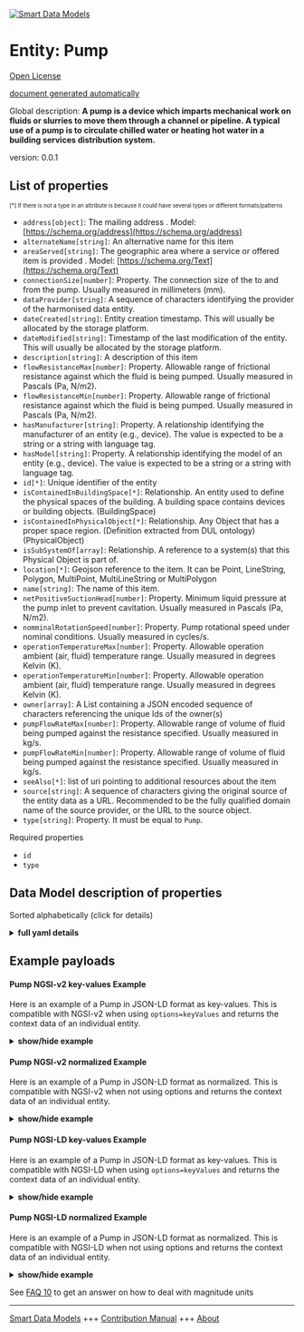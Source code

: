 <!-- 10-Header -->  
[![Smart Data Models](https://smartdatamodels.org/wp-content/uploads/2022/01/SmartDataModels_logo.png "Logo")](https://smartdatamodels.org)  
Entity: Pump  
============<!-- /10-Header -->  
<!-- 15-License -->  
[Open License](https://github.com/smart-data-models//dataModel.S4BLDG/blob/master/Pump/LICENSE.md)  
[document generated automatically](https://docs.google.com/presentation/d/e/2PACX-1vTs-Ng5dIAwkg91oTTUdt8ua7woBXhPnwavZ0FxgR8BsAI_Ek3C5q97Nd94HS8KhP-r_quD4H0fgyt3/pub?start=false&loop=false&delayms=3000#slide=id.gb715ace035_0_60)  
<!-- /15-License -->  
<!-- 20-Description -->  
Global description: **A pump is a device which imparts mechanical work on fluids or slurries to move them through a channel or pipeline. A typical use of a pump is to circulate chilled water or heating hot water in a building services distribution system.**  
version: 0.0.1  
<!-- /20-Description -->  
<!-- 30-PropertiesList -->  

## List of properties  

<sup><sub>[*] If there is not a type in an attribute is because it could have several types or different formats/patterns</sub></sup>  
- `address[object]`: The mailing address  . Model: [https://schema.org/address](https://schema.org/address)- `alternateName[string]`: An alternative name for this item  - `areaServed[string]`: The geographic area where a service or offered item is provided  . Model: [https://schema.org/Text](https://schema.org/Text)- `connectionSize[number]`: Property. The connection size of the to and from the pump. Usually measured in millimeters (mm).  - `dataProvider[string]`: A sequence of characters identifying the provider of the harmonised data entity.  - `dateCreated[string]`: Entity creation timestamp. This will usually be allocated by the storage platform.  - `dateModified[string]`: Timestamp of the last modification of the entity. This will usually be allocated by the storage platform.  - `description[string]`: A description of this item  - `flowResistanceMax[number]`: Property. Allowable range of frictional resistance against which the fluid is being pumped. Usually measured in Pascals (Pa, N/m2).  - `flowResistanceMin[number]`: Property. Allowable range of frictional resistance against which the fluid is being pumped. Usually measured in Pascals (Pa, N/m2).  - `hasManufacturer[string]`: Property. A relationship identifying the manufacturer of an entity (e.g., device). The value is expected to be a string or a string with language tag.  - `hasModel[string]`: Property. A relationship identifying the model of an entity (e.g., device). The value is expected to be a string or a string with language tag.  - `id[*]`: Unique identifier of the entity  - `isContainedInBuildingSpace[*]`: Relationship. An entity used to define the physical spaces of the building. A building space contains devices or building objects. (BuildingSpace)  - `isContainedInPhysicalObject[*]`: Relationship. Any Object that has a proper space region.  (Definition extracted from DUL ontology) (PhysicalObject)  - `isSubSystemOf[array]`: Relationship. A reference to a system(s) that this Physical Object is part of.  - `location[*]`: Geojson reference to the item. It can be Point, LineString, Polygon, MultiPoint, MultiLineString or MultiPolygon  - `name[string]`: The name of this item.  - `netPositiveSuctionHead[number]`: Property. Minimum liquid pressure at the pump inlet to prevent cavitation. Usually measured in Pascals (Pa, N/m2).  - `nomminalRotationSpeed[number]`: Property. Pump rotational speed under nominal conditions. Usually measured in cycles/s.  - `operationTemperatureMax[number]`: Property. Allowable operation ambient (air, fluid) temperature range. Usually measured in degrees Kelvin (K).  - `operationTemperatureMin[number]`: Property. Allowable operation ambient (air, fluid) temperature range. Usually measured in degrees Kelvin (K).  - `owner[array]`: A List containing a JSON encoded sequence of characters referencing the unique Ids of the owner(s)  - `pumpFlowRateMax[number]`: Property. Allowable range of volume of fluid being pumped against the resistance specified. Usually measured in kg/s.  - `pumpFlowRateMin[number]`: Property. Allowable range of volume of fluid being pumped against the resistance specified. Usually measured in kg/s.  - `seeAlso[*]`: list of uri pointing to additional resources about the item  - `source[string]`: A sequence of characters giving the original source of the entity data as a URL. Recommended to be the fully qualified domain name of the source provider, or the URL to the source object.  - `type[string]`: Property. It must be equal to `Pump`.  <!-- /30-PropertiesList -->  
<!-- 35-RequiredProperties -->  
Required properties  
- `id`  - `type`  <!-- /35-RequiredProperties -->  
<!-- 40-RequiredProperties -->  
<!-- /40-RequiredProperties -->  
<!-- 50-DataModelHeader -->  
## Data Model description of properties  
Sorted alphabetically (click for details)  
<!-- /50-DataModelHeader -->  
<!-- 60-ModelYaml -->  
<details><summary><strong>full yaml details</strong></summary>    
```yaml  
Pump:    
  description: A pump is a device which imparts mechanical work on fluids or slurries to move them through a channel or pipeline. A typical use of a pump is to circulate chilled water or heating hot water in a building services distribution system.    
  properties:    
    address:    
      description: The mailing address    
      properties:    
        addressCountry:    
          description: 'Property. The country. For example, Spain. Model:''https://schema.org/addressCountry'''    
          type: string    
        addressLocality:    
          description: 'Property. The locality in which the street address is, and which is in the region. Model:''https://schema.org/addressLocality'''    
          type: string    
        addressRegion:    
          description: 'Property. The region in which the locality is, and which is in the country. Model:''https://schema.org/addressRegion'''    
          type: string    
        district:    
          description: 'A district is a type of administrative division that, in some countries, is managed by the local government.'    
          type: string    
        postOfficeBoxNumber:    
          description: 'Property. The post office box number for PO box addresses. For example, 03578. Model:''https://schema.org/postOfficeBoxNumber'''    
          type: string    
        postalCode:    
          description: 'Property. The postal code. For example, 24004. Model:''https://schema.org/https://schema.org/postalCode'''    
          type: string    
        streetAddress:    
          description: 'Property. The street address. Model:''https://schema.org/streetAddress'''    
          type: string    
        streetNr:    
          description: Number identifying a specific property on a public street.    
          type: string    
      type: object    
      x-ngsi:    
        model: https://schema.org/address    
        type: Property    
    alternateName:    
      description: An alternative name for this item    
      type: string    
      x-ngsi:    
        type: Property    
    areaServed:    
      description: The geographic area where a service or offered item is provided    
      type: string    
      x-ngsi:    
        model: https://schema.org/Text    
        type: Property    
    connectionSize:    
      description: Property. The connection size of the to and from the pump. Usually measured in millimeters (mm).    
      type: number    
      x-ngsi:    
        type: Property    
    dataProvider:    
      description: A sequence of characters identifying the provider of the harmonised data entity.    
      type: string    
      x-ngsi:    
        type: Property    
    dateCreated:    
      description: Entity creation timestamp. This will usually be allocated by the storage platform.    
      format: date-time    
      type: string    
      x-ngsi:    
        type: Property    
    dateModified:    
      description: Timestamp of the last modification of the entity. This will usually be allocated by the storage platform.    
      format: date-time    
      type: string    
      x-ngsi:    
        type: Property    
    description:    
      description: A description of this item    
      type: string    
      x-ngsi:    
        type: Property    
    flowResistanceMax:    
      description: 'Property. Allowable range of frictional resistance against which the fluid is being pumped. Usually measured in Pascals (Pa, N/m2).'    
      type: number    
      x-ngsi:    
        type: Property    
    flowResistanceMin:    
      description: 'Property. Allowable range of frictional resistance against which the fluid is being pumped. Usually measured in Pascals (Pa, N/m2).'    
      type: number    
      x-ngsi:    
        type: Property    
    hasManufacturer:    
      description: 'Property. A relationship identifying the manufacturer of an entity (e.g., device). The value is expected to be a string or a string with language tag.'    
      type: string    
      x-ngsi:    
        type: Property    
    hasModel:    
      description: 'Property. A relationship identifying the model of an entity (e.g., device). The value is expected to be a string or a string with language tag.'    
      type: string    
      x-ngsi:    
        type: Property    
    id:    
      anyOf: &pump_-_properties_-_iscontainedinbuildingspace_-_anyof    
        - description: Property. Identifier format of any NGSI entity    
          maxLength: 256    
          minLength: 1    
          pattern: ^[\w\-\.\{\}\$\+\*\[\]`|~^@!,:\\]+$    
          type: string    
        - description: Property. Identifier format of any NGSI entity    
          format: uri    
          type: string    
      description: Unique identifier of the entity    
      x-ngsi:    
        type: Property    
    isContainedInBuildingSpace:    
      anyOf: *pump_-_properties_-_iscontainedinbuildingspace_-_anyof    
      description: Relationship. An entity used to define the physical spaces of the building. A building space contains devices or building objects. (BuildingSpace)    
      x-ngsi:    
        type: Property    
    isContainedInPhysicalObject:    
      anyOf: *pump_-_properties_-_iscontainedinbuildingspace_-_anyof    
      description: Relationship. Any Object that has a proper space region.  (Definition extracted from DUL ontology) (PhysicalObject)    
      x-ngsi:    
        type: Property    
    isSubSystemOf:    
      description: Relationship. A reference to a system(s) that this Physical Object is part of.    
      items:    
        anyOf: *pump_-_properties_-_iscontainedinbuildingspace_-_anyof    
        description: Property. Unique identifier of the entity    
      type: array    
      x-ngsi:    
        type: Relationship    
    location:    
      description: 'Geojson reference to the item. It can be Point, LineString, Polygon, MultiPoint, MultiLineString or MultiPolygon'    
      oneOf:    
        - description: GeoProperty. Geojson reference to the item. Point    
          properties:    
            bbox:    
              items:    
                type: number    
              minItems: 4    
              type: array    
            coordinates:    
              items:    
                type: number    
              minItems: 2    
              type: array    
            type:    
              enum:    
                - Point    
              type: string    
          required:    
            - type    
            - coordinates    
          title: GeoJSON Point    
          type: object    
        - description: GeoProperty. Geojson reference to the item. LineString    
          properties:    
            bbox:    
              items:    
                type: number    
              minItems: 4    
              type: array    
            coordinates:    
              items:    
                items:    
                  type: number    
                minItems: 2    
                type: array    
              minItems: 2    
              type: array    
            type:    
              enum:    
                - LineString    
              type: string    
          required:    
            - type    
            - coordinates    
          title: GeoJSON LineString    
          type: object    
        - description: GeoProperty. Geojson reference to the item. Polygon    
          properties:    
            bbox:    
              items:    
                type: number    
              minItems: 4    
              type: array    
            coordinates:    
              items:    
                items:    
                  items:    
                    type: number    
                  minItems: 2    
                  type: array    
                minItems: 4    
                type: array    
              type: array    
            type:    
              enum:    
                - Polygon    
              type: string    
          required:    
            - type    
            - coordinates    
          title: GeoJSON Polygon    
          type: object    
        - description: GeoProperty. Geojson reference to the item. MultiPoint    
          properties:    
            bbox:    
              items:    
                type: number    
              minItems: 4    
              type: array    
            coordinates:    
              items:    
                items:    
                  type: number    
                minItems: 2    
                type: array    
              type: array    
            type:    
              enum:    
                - MultiPoint    
              type: string    
          required:    
            - type    
            - coordinates    
          title: GeoJSON MultiPoint    
          type: object    
        - description: GeoProperty. Geojson reference to the item. MultiLineString    
          properties:    
            bbox:    
              items:    
                type: number    
              minItems: 4    
              type: array    
            coordinates:    
              items:    
                items:    
                  items:    
                    type: number    
                  minItems: 2    
                  type: array    
                minItems: 2    
                type: array    
              type: array    
            type:    
              enum:    
                - MultiLineString    
              type: string    
          required:    
            - type    
            - coordinates    
          title: GeoJSON MultiLineString    
          type: object    
        - description: GeoProperty. Geojson reference to the item. MultiLineString    
          properties:    
            bbox:    
              items:    
                type: number    
              minItems: 4    
              type: array    
            coordinates:    
              items:    
                items:    
                  items:    
                    items:    
                      type: number    
                    minItems: 2    
                    type: array    
                  minItems: 4    
                  type: array    
                type: array    
              type: array    
            type:    
              enum:    
                - MultiPolygon    
              type: string    
          required:    
            - type    
            - coordinates    
          title: GeoJSON MultiPolygon    
          type: object    
      x-ngsi:    
        type: GeoProperty    
    name:    
      description: The name of this item.    
      type: string    
      x-ngsi:    
        type: Property    
    netPositiveSuctionHead:    
      description: 'Property. Minimum liquid pressure at the pump inlet to prevent cavitation. Usually measured in Pascals (Pa, N/m2).'    
      type: number    
      x-ngsi:    
        type: Property    
    nomminalRotationSpeed:    
      description: Property. Pump rotational speed under nominal conditions. Usually measured in cycles/s.    
      type: number    
      x-ngsi:    
        type: Property    
    operationTemperatureMax:    
      description: 'Property. Allowable operation ambient (air, fluid) temperature range. Usually measured in degrees Kelvin (K).'    
      type: number    
      x-ngsi:    
        type: Property    
    operationTemperatureMin:    
      description: 'Property. Allowable operation ambient (air, fluid) temperature range. Usually measured in degrees Kelvin (K).'    
      type: number    
      x-ngsi:    
        type: Property    
    owner:    
      description: A List containing a JSON encoded sequence of characters referencing the unique Ids of the owner(s)    
      items:    
        anyOf: *pump_-_properties_-_iscontainedinbuildingspace_-_anyof    
        description: Property. Unique identifier of the entity    
      type: array    
      x-ngsi:    
        type: Property    
    pumpFlowRateMax:    
      description: Property. Allowable range of volume of fluid being pumped against the resistance specified. Usually measured in kg/s.    
      type: number    
      x-ngsi:    
        type: Property    
    pumpFlowRateMin:    
      description: Property. Allowable range of volume of fluid being pumped against the resistance specified. Usually measured in kg/s.    
      type: number    
      x-ngsi:    
        type: Property    
    seeAlso:    
      description: list of uri pointing to additional resources about the item    
      oneOf:    
        - items:    
            format: uri    
            type: string    
          minItems: 1    
          type: array    
        - format: uri    
          type: string    
      x-ngsi:    
        type: Property    
    source:    
      description: 'A sequence of characters giving the original source of the entity data as a URL. Recommended to be the fully qualified domain name of the source provider, or the URL to the source object.'    
      type: string    
      x-ngsi:    
        type: Property    
    type:    
      description: Property. It must be equal to `Pump`.    
      enum:    
        - Pump    
      type: string    
      x-ngsi:    
        type: Property    
  required:    
    - id    
    - type    
  type: object    
  x-derived-from: "https://saref.etsi.org/saref4bldg/v1.1.2/#s4bldg:Pump"    
  x-disclaimer: 'Redistribution and use in source and binary forms, with or without modification, are permitted  provided that the license conditions are met. Copyleft (c) 2022 Contributors to Smart Data Models Program'    
  x-license-url: https://github.com/smart-data-models/dataModel.S4BLDG/blob/master/Pump/LICENSE.md    
  x-model-schema: https://smart-data-models.github.com/dataModel.SAREF4BLDG/Pump/schema.json    
  x-model-tags: SAREF Pump    
  x-version: 0.0.1    
```  
</details>    
<!-- /60-ModelYaml -->  
<!-- 70-MiddleNotes -->  
<!-- /70-MiddleNotes -->  
<!-- 80-Examples -->  
## Example payloads    
#### Pump NGSI-v2 key-values Example    
Here is an example of a Pump in JSON-LD format as key-values. This is compatible with NGSI-v2 when  using `options=keyValues` and returns the context data of an individual entity.  
<details><summary><strong>show/hide example</strong></summary>    
```json  
{  
    "id": "urn:ngsi-ld:Pump:5c6aa613-0829-405e-aeb6-ef000e26fea1",  
    "type": "Pump",  
    "connectionSize": 0.0736674796470771,  
    "flowResistanceMax": 0.5763414622833901,  
    "flowResistanceMin": 0.23194313125611832,  
    "netPositiveSuctionHead": 0.9430406136976697,  
    "nomminalRotationSpeed": 0.49997837892806263,  
    "operationTemperatureMax": 0.016630756942512148,  
    "operationTemperatureMin": 0.7235008225786019,  
    "pumpFlowRateMax": 0.2126600766557486,  
    "pumpFlowRateMin": 0.8849029838139153,  
    "isContainedInBuildingSpace": "urn:ngsi-ld:BuildingSpace:13846972-f593-4662-96b5-92cefbbe8219",  
    "isContainedInPhysicalObject": "urn:ngsi-ld:PhysicalObject:54ecdd7e-4ab8-4c41-b56b-47bb45c572f8",  
    "isSubSystemOf": [  
        "urn:ngsi-ld:System:092c5cb0-1b8e-4bc9-88ee-ce226a23061f",  
        "urn:ngsi-ld:System:053dc8a9-bbb7-402c-8d99-522b8626091d",  
        "urn:ngsi-ld:System:60e0c6c5-ebd6-4460-aa78-442698c8204c"  
    ],  
    "hasManufacturer": "Pump Company Inc.",  
    "hasModel": "Pump 0.1.2",  
    "dateCreated": "2023-01-26T00:41:42Z",  
    "dateModified": "2023-01-26T10:20:35Z",  
    "source": "Import",  
    "name": "Pump",  
    "alternateName": "Pump type 2",  
    "description": "Pump of limited Pump types",  
    "dataProvider": "IFC file"  
}  
```  
</details>  
#### Pump NGSI-v2 normalized Example    
Here is an example of a Pump in JSON-LD format as normalized. This is compatible with NGSI-v2 when not using options and returns the context data of an individual entity.  
<details><summary><strong>show/hide example</strong></summary>    
```json  
{  
  "id": "urn:ngsi-ld:Pump:068a2569-0602-4845-8ed3-8ddb200bdcac",  
  "type": "Pump",  
  "connectionSize": {  
    "type": "Measurement",  
    "value":  0.8537944550916271  
  },  
  "flowResistanceMax": {  
    "type": "Measurement",  
    "value":  0.934151218696693  
  },  
  "flowResistanceMin": {  
    "type": "Measurement",  
    "value": { 0.5798733223282941  
  },  
  "netPositiveSuctionHead": {  
    "type": "Measurement",  
    "value": { 0.9236791362464654  
  },  
  "nomminalRotationSpeed": {  
    "type": "Measurement",  
    "value": 0.9434212309119704  
  },  
  "operationTemperatureMax": {  
    "type": "Measurement",  
    "value": 0.40126909555034673  
  },  
  "operationTemperatureMin": {  
    "type": "Measurement",  
    "value": 0.49855896547412504  
  },  
  "pumpFlowRateMax": {  
    "type": "Measurement",  
    "value": 0.8126244460338075  
  },  
  "pumpFlowRateMin": {  
    "type": "Measurement",  
    "value":  0.4387979987462379  
  },  
  "isContainedInBuildingSpace": {  
    "type": "URL",  
    "value": "urn:ngsi-ld:BuildingSpace:30823ddd-b24b-4307-917c-72134cf789aa"  
  },  
  "isContainedInPhysicalObject": {  
    "type": "URL",  
    "value": "urn:ngsi-ld:PhysicalObject:f57afcb5-61fd-4e18-b9e0-4c246e0ed2c2"  
  },  
  "isSubSystemOf": {  
    "type": "array",  
    "value": [  
      {  
        "type": "URL",  
        "value": "urn:ngsi-ld:System:93229da7-6aa4-42ad-8d91-7d529267dafd"  
      },  
      {  
        "type": "URL",  
        "value": "urn:ngsi-ld:System:cd14cc46-1a6c-4058-ad6c-07b62d4944c0"  
      },  
      {  
        "type": "URL",  
        "value": "urn:ngsi-ld:System:1dcc7d2b-1886-4006-970f-4c44a5213211"  
      }  
    ]  
  },  
  "hasManufacturer": {  
    "type": "Text",  
    "value": "Pump Company Inc."  
  },  
  "hasModel": {  
    "type": "Text",  
    "value": "Pump 0.1.2"  
  },  
  "dateCreated": {  
    "type": "DateTime",  
    "value": "2023-01-26T09:00:15.8186104+01:00"  
  },  
  "dateModified": {  
    "type": "DateTime",  
    "value": "2023-01-25T18:30:43.9565309+01:00"  
  },  
  "source": {  
    "type": "Text",  
    "value": "Import"  
  },  
  "name": {  
    "type": "Text",  
    "value": "Pump"  
  },  
  "alternateName": {  
    "type": "Text",  
    "value": "Pump type 2"  
  },  
  "description": {  
    "type": "Text",  
    "value": "Pump of limited Pump types"  
  },  
  "dataProvider": {  
    "type": "Text",  
    "value": "IFC file"  
  }  
}  
```  
</details>  
#### Pump NGSI-LD key-values Example    
Here is an example of a Pump in JSON-LD format as key-values. This is compatible with NGSI-LD when  using `options=keyValues` and returns the context data of an individual entity.  
<details><summary><strong>show/hide example</strong></summary>    
```json  
{  
  "id": "urn:ngsi-ld:Pump:5c6aa613-0829-405e-aeb6-ef000e26fea1",  
  "type": "Pump",  
  "connectionSize": 0.0736674796470771,  
  "flowResistanceMax": 0.5763414622833901,  
  "flowResistanceMin": 0.23194313125611832,  
  "netPositiveSuctionHead": 0.9430406136976697,  
  "nomminalRotationSpeed": 0.49997837892806263,  
  "operationTemperatureMax": 0.016630756942512148,  
  "operationTemperatureMin": 0.7235008225786019,  
  "pumpFlowRateMax": 0.2126600766557486,  
  "pumpFlowRateMin": 0.8849029838139153,  
  "isContainedInBuildingSpace": "urn:ngsi-ld:BuildingSpace:13846972-f593-4662-96b5-92cefbbe8219",  
  "isContainedInPhysicalObject": "urn:ngsi-ld:PhysicalObject:54ecdd7e-4ab8-4c41-b56b-47bb45c572f8",  
  "isSubSystemOf": [  
    "urn:ngsi-ld:System:092c5cb0-1b8e-4bc9-88ee-ce226a23061f",  
    "urn:ngsi-ld:System:053dc8a9-bbb7-402c-8d99-522b8626091d",  
    "urn:ngsi-ld:System:60e0c6c5-ebd6-4460-aa78-442698c8204c"  
  ],  
  "hasManufacturer": "Pump Company Inc.",  
  "hasModel": "Pump 0.1.2",  
  "dateCreated": "2023-01-26T00:41:42Z",  
  "dateModified": "2023-01-26T10:20:35Z",  
  "source": "Import",  
  "name": "Pump",  
  "alternateName": "Pump type 2",  
  "description": "Pump of limited Pump types",  
  "dataProvider": "IFC file",  
  "@context": [  
    "https://raw.githubusercontent.com/smart-data-models/dataModel.S4BLDG/master/context.jsonld",  
    "https://uri.etsi.org/ngsi-ld/v1/ngsi-ld-core-context.jsonld"  
  ]  
}  
```  
</details>  
#### Pump NGSI-LD normalized Example    
Here is an example of a Pump in JSON-LD format as normalized. This is compatible with NGSI-LD when not using options and returns the context data of an individual entity.  
<details><summary><strong>show/hide example</strong></summary>    
```json  
{  
  "id": "urn:ngsi-ld:Pump:7ed480ca-f64d-42fd-9d2e-a792829d1467",  
  "type": "Pump",  
  "connectionSize": {  
    "type": "Property",  
    "unitCode": "mm",  
    "observedAt": "2023-01-26T01:56:40Z",  
    "value": 0.439871049852415  
  },  
  "flowResistanceMax": {  
    "type": "Property",  
    "unitCode": "N/m2",  
    "observedAt": "2023-01-26T10:30:54Z",  
    "value": 0.70272326323097  
  },  
  "flowResistanceMin": {  
    "type": "Property",  
    "unitCode": "N/m2",  
    "observedAt": "2023-01-26T11:23:10Z",  
    "value": 0.748100252355086  
  },  
  "netPositiveSuctionHead": {  
    "type": "Property",  
    "unitCode": "N/m2",  
    "observedAt": "2023-01-25T23:42:12Z",  
    "value": 0.4372375818125598  
  },  
  "nomminalRotationSpeed": {  
    "type": "Property",  
    "unitCode": "cycles/s",  
    "observedAt": "2023-01-25T16:47:26Z",  
    "value": 0.9055473204179818  
  },  
  "operationTemperatureMax": {  
    "type": "Property",  
    "unitCode": "K",  
    "observedAt": "2023-01-25T23:01:07Z",  
    "value": 0.19255105886794588  
  },  
  "operationTemperatureMin": {  
    "type": "Property",  
    "unitCode": "K",  
    "observedAt": "2023-01-26T02:59:51Z",  
    "value": 0.014765641352581182  
  },  
  "pumpFlowRateMax": {  
    "type": "Property",  
    "unitCode": "kg/s",  
    "observedAt": "2023-01-26T10:06:49Z",  
    "value": 0.2765428009146871  
  },  
  "pumpFlowRateMin": {  
    "type": "Property",  
    "unitCode": "kg/s",  
    "observedAt": "2023-01-26T00:29:22Z",  
    "value": 0.691611788348768  
  },  
  "isContainedInBuildingSpace": {  
    "type": "Relationship",  
    "object": "urn:ngsi-ld:BuildingSpace:00bec903-1682-4d39-9164-6b6635d717c7"  
  },  
  "isContainedInPhysicalObject": {  
    "type": "Relationship",  
    "object": "urn:ngsi-ld:PhysicalObject:cf20b915-721e-4f55-b736-af772bdc68c2"  
  },  
  "isSubSystemOf": [  
    {  
      "type": "Relationship",  
      "object": "urn:ngsi-ld:System:08e18090-a9f4-4837-a6aa-3d218b14721c"  
    },  
    {  
      "type": "Relationship",  
      "object": "urn:ngsi-ld:System:646f75aa-9900-4722-98ce-b3811440d0ce"  
    },  
    {  
      "type": "Relationship",  
      "object": "urn:ngsi-ld:System:00fb7f96-ff82-4b41-8b6e-1e3d2d8b66c3"  
    }  
  ],  
  "hasManufacturer": {  
    "type": "Property",  
    "value": "Pump Company Inc."  
  },  
  "hasModel": {  
    "type": "Property",  
    "value": "Pump 0.1.2"  
  },  
  "dateCreated": {  
    "type": "Property",  
    "value": "2023-01-26T13:30:12Z"  
  },  
  "dateModified": {  
    "type": "Property",  
    "value": "2023-01-25T15:53:32Z"  
  },  
  "source": {  
    "type": "Property",  
    "value": "Import"  
  },  
  "name": {  
    "type": "Property",  
    "value": "Pump"  
  },  
  "alternateName": {  
    "type": "Property",  
    "value": "Pump type 2"  
  },  
  "description": {  
    "type": "Property",  
    "value": "Pump of limited Pump types"  
  },  
  "dataProvider": {  
    "type": "Property",  
    "value": "IFC file"  
  },  
  "@context": [  
    "https://raw.githubusercontent.com/smart-data-models/dataModel.S4BLDG/master/context.jsonld",  
    "https://uri.etsi.org/ngsi-ld/v1/ngsi-ld-core-context.jsonld"  
  ]  
}  
```  
</details><!-- /80-Examples -->  
<!-- 90-FooterNotes -->  
<!-- /90-FooterNotes -->  
<!-- 95-Units -->  
See [FAQ 10](https://smartdatamodels.org/index.php/faqs/) to get an answer on how to deal with magnitude units  
<!-- /95-Units -->  
<!-- 97-LastFooter -->  
---  
[Smart Data Models](https://smartdatamodels.org) +++ [Contribution Manual](https://bit.ly/contribution_manual) +++ [About](https://bit.ly/Introduction_SDM)<!-- /97-LastFooter -->  
